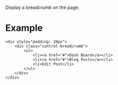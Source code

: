 Display a breadcrumb on the page.

# Example

    <div style="padding: 20px">
        <div class="control-breadcrumb">
            <ul>
                <li><a href="#">Dash Board</a></li>
                <li><a href="#">Blog Posts</a></li>
                <li>Edit Post</li>
            </ul>
        </div>
    </div>
